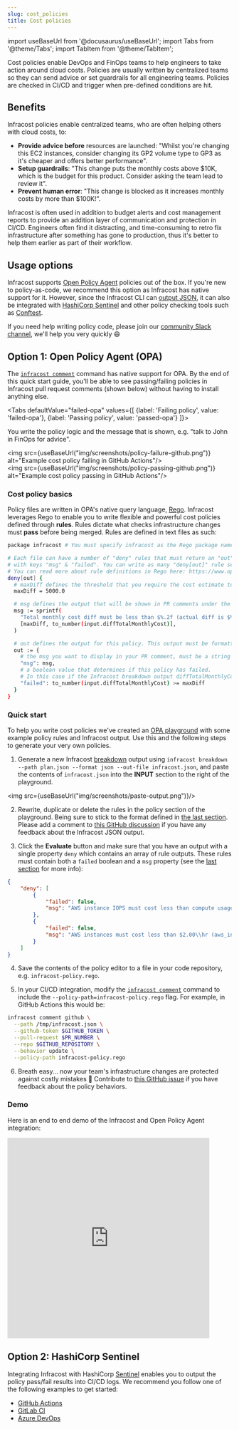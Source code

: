 ```yaml
---
slug: cost_policies
title: Cost policies
---
```


import useBaseUrl from '@docusaurus/useBaseUrl';
import Tabs from '@theme/Tabs';
import TabItem from '@theme/TabItem';

Cost policies enable DevOps and FinOps teams to help engineers to take action around cloud costs. Policies are usually written by centralized teams so they can send advice or set guardrails for all engineering teams. Policies are checked in CI/CD and trigger when pre-defined conditions are hit.

## Benefits

Infracost policies enable centralized teams, who are often helping others with cloud costs, to:
- **Provide advice before** resources are launched: "Whilst you're changing this EC2 instances, consider changing its GP2 volume type to GP3 as it's cheaper and offers better performance".
- **Setup guardrails**: "This change puts the monthly costs above $10K, which is the budget for this product. Consider asking the team lead to review it". 
- **Prevent human error**: "This change is blocked as it increases monthly costs by more than $100K!".

Infracost is often used in addition to budget alerts and cost management reports to provide an addition layer of communication and protection in CI/CD. Engineers often find it distracting, and time-consuming to retro fix infrastructure after something has gone to production, thus it's better to help them earlier as part of their workflow.

## Usage options

Infracost supports [Open Policy Agent](#quick-start-open-policy-agent-opa) policies out of the box. If you're new to policy-as-code, we recommend this option as Infracost has native support for it. However, since the Infracost CLI can [output JSON](/docs/features/cli_commands/#examples), it can also be integrated with [HashiCorp Sentinel](#option-2-hashicorp-sentinel) and other policy checking tools such as [Conftest](https://github.com/open-policy-agent/conftest/).

If you need help writing policy code, please join our [community Slack channel](https://www.infracost.io/community-chat), we'll help you very quickly 😄

## Option 1: Open Policy Agent (OPA)

The [`infracost comment`](/docs/features/cli_commands/#comment-on-pull-requests) command has native support for OPA. By the end of this quick start guide, you'll be able to see passing/failing policies in Infracost pull request comments (shown below) without having to install anything else.

<Tabs
  defaultValue="failed-opa"
  values={[
    {label: 'Failing policy', value: 'failed-opa'},
    {label: 'Passing policy', value: 'passed-opa'}
  ]}>
  <TabItem value="failed-opa">
    <p>You write the policy logic and the message that is shown, e.g. "talk to John in FinOps for advice".</p>
    <div className="img-box">
      <img 
          src={useBaseUrl("img/screenshots/policy-failure-github.png")} 
          alt="Example cost policy failing in GitHub Actions"/>
    </div>
  </TabItem>
  <TabItem value="passed-opa">
    <div className="img-box">
      <img 
          src={useBaseUrl("img/screenshots/policy-passing-github.png")} 
          alt="Example cost policy passing in GitHub Actions"/>
    </div>
  </TabItem>
</Tabs>

### Cost policy basics

Policy files are written in OPA's native query language, [Rego](https://www.openpolicyagent.org/docs/latest/policy-language/). Infracost leverages Rego to enable you to write flexible and powerful cost policies defined through **rules**. Rules dictate what checks infrastructure changes must **pass** before being merged. Rules are defined in text files as such:

```bash
package infracost # You must specify infracost as the Rego package name

# Each file can have a number of "deny" rules that must return an "out" object
# with keys "msg" & "failed". You can write as many "deny[out]" rule sets as you wish. 
# You can read more about rule definitions in Rego here: https://www.openpolicyagent.org/docs/latest/policy-language/#rules
deny[out] {
  # maxDiff defines the threshold that you require the cost estimate to be below
  maxDiff = 5000.0

  # msg defines the output that will be shown in PR comments under the Policy Checks/Failures section
  msg := sprintf(
    "Total monthly cost diff must be less than $%.2f (actual diff is $%.2f)",
    [maxDiff, to_number(input.diffTotalMonthlyCost)],
  )

  # out defines the output for this policy. This output must be formatted with a `msg` and `failed` property.
  out := {
    # the msg you want to display in your PR comment, must be a string
    "msg": msg,
    # a boolean value that determines if this policy has failed.
    # In this case if the Infracost breakdown output diffTotalMonthlyCost is greater that $5000
    "failed": to_number(input.diffTotalMonthlyCost) >= maxDiff
  }
}
```

### Quick start

To help you write cost policies we've created an [OPA playground](https://play.openpolicyagent.org/p/o1MLyC74CJ) with some example policy rules and Infracost output. Use this and the following steps to generate your very own policies.

1. Generate a new Infracost [breakdown](/docs/features/cli_commands/#breakdown) output using `infracost breakdown --path plan.json --format json --out-file infracost.json`, and paste the contents of `infracost.json` into the **INPUT** section to the right of the playground.

  <img src={useBaseUrl("img/screenshots/paste-output.png")}/>

2. Rewrite, duplicate or delete the rules in the policy section of the playground. Being sure to stick to the format defined in [the last section](#cost-policy-basics). Please add a comment to [this GitHub discussion](https://github.com/infracost/infracost/discussions/1278) if you have any feedback about the Infracost JSON output.

3. Click the **Evaluate** button and make sure that you have an output with a single property `deny` which contains an array of rule outputs. These rules must contain both a `failed` boolean and a `msg` property (see the [last section](#cost-policy-basics) for more info):
  ```json
  {
      "deny": [
          {
              "failed": false,
              "msg": "AWS instance IOPS must cost less than compute usage (aws_instance.web_app IOPS $0.07\\hr, usage $0.77\\hr)."
          },
          {
              "failed": false,
              "msg": "AWS instances must cost less than $2.00\\hr (aws_instance.web_app costs $1.02\\hr)."
          }
      ]
  }
  ```

4. Save the contents of the policy editor to a file in your code repository, e.g. `infracost-policy.rego`.

5. In your CI/CD integration, modify the [`infracost comment`](/docs/features/cli_commands/#comment-on-pull-requests) command to include the `--policy-path=infracost-policy.rego` flag. For example, in GitHub Actions this would be:

  ```bash
  infracost comment github \
    --path /tmp/infracost.json \
    --github-token $GITHUB_TOKEN \
    --pull-request $PR_NUMBER \
    --repo $GITHUB_REPOSITORY \
    --behavior update \
    --policy-path infracost-policy.rego
  ```

6. Breath easy... now your team's infrastructure changes are protected against costly mistakes 🚀
  Contribute to [this GitHub issue](https://github.com/infracost/infracost/issues/1472) if you have feedback about the policy behaviors.

### Demo

Here is an end to end demo of the Infracost and Open Policy Agent integration:

<iframe width="90%" height="450" src="https://www.youtube.com/embed/jFv9Gi_Vfyo" title="YouTube video player" frameBorder={0} allow="accelerometer; autoplay; clipboard-write; encrypted-media; gyroscope; picture-in-picture" allowFullScreen={true}></iframe>

## Option 2: HashiCorp Sentinel

Integrating Infracost with HashiCorp [Sentinel](https://www.hashicorp.com/sentinel) enables you to output the policy pass/fail results into CI/CD logs. We recommend you follow one of the following examples to get started:
- [GitHub Actions](https://github.com/infracost/actions/tree/master/examples/sentinel)
- [GitLab CI](https://gitlab.com/infracost/infracost-gitlab-ci/-/tree/master/examples/sentinel)
- [Azure DevOps](https://github.com/infracost/infracost-azure-devops/tree/master/examples/sentinel)
